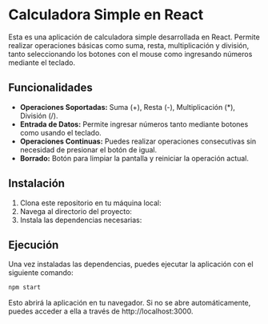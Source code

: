# Calculadora Simple en React

Esta es una aplicación de calculadora simple desarrollada en React. Permite realizar operaciones básicas como suma, resta, multiplicación y división, tanto seleccionando los botones con el mouse como ingresando números mediante el teclado.

## Funcionalidades

- **Operaciones Soportadas:** Suma (+), Resta (-), Multiplicación (\*), División (/).
- **Entrada de Datos:** Permite ingresar números tanto mediante botones como usando el teclado.
- **Operaciones Continuas:** Puedes realizar operaciones consecutivas sin necesidad de presionar el botón de igual.
- **Borrado:** Botón para limpiar la pantalla y reiniciar la operación actual.

## Instalación

1. Clona este repositorio en tu máquina local:
2. Navega al directorio del proyecto:
3. Instala las dependencias necesarias:

## Ejecución

Una vez instaladas las dependencias, puedes ejecutar la aplicación con el siguiente comando:

```bash
npm start
```

Esto abrirá la aplicación en tu navegador. Si no se abre automáticamente, puedes acceder a ella a través de http://localhost:3000.
